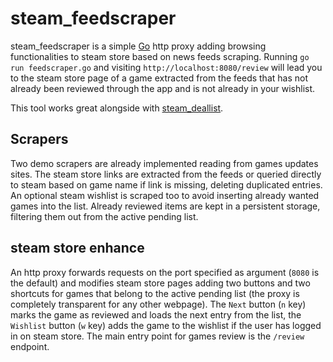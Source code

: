 # steam_feedscraper
steam_feedscraper is a simple [Go](https://golang.org) http proxy adding browsing functionalities to steam store based on news feeds scraping.
Running `go run feedscraper.go` and visiting `http://localhost:8080/review` will lead you to the steam store page of a game extracted from the feeds that has not already been reviewed through the app and is not already in your wishlist.

This tool works great alongside with [steam_deallist](https://github.com/mellotanica/steam_deallist).

## Scrapers

Two demo scrapers are already implemented reading from games updates sites.
The steam store links are extracted from the feeds or queried directly to steam based on game name if link is missing, deleting duplicated entries.
An optional steam wishlist is scraped too to avoid inserting already wanted games into the list.
Already reviewed items are kept in a persistent storage, filtering them out from the active pending list.

## steam store enhance

An http proxy forwards requests on the port specified as argument (`8080` is the default) and modifies steam store pages adding two buttons and two shortcuts for games that belong to the active pending list (the proxy is completely transparent for any other webpage).
The `Next` button (`n` key) marks the game as reviewed and loads the next entry from the list, the `Wishlist` button (`w` key) adds the game to the wishlist if the user has logged in on steam store.
The main entry point for games review is the `/review` endpoint.
